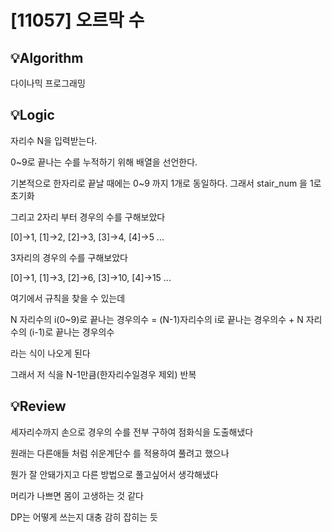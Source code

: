 # [11057] 오르막 수
## 💡Algorithm
다이나믹 프로그래밍

## 💡Logic
자리수 N을 입력받는다.

0~9로 끝나는 수를 누적하기 위해 배열을 선언한다.

기본적으로 한자리로 끝날 때에는 0~9 까지 1개로 동일하다. 그래서 stair_num 을 1로 초기화

그리고 2자리 부터 경우의 수를 구해보았다

[0]->1, [1]->2, [2]->3, [3]->4, [4]->5 ...

3자리의 경우의 수를 구해보았다

[0]->1, [1]->3, [2]->6, [3]->10, [4]->15 ...

여기에서 규칙을 찾을 수 있는데

N 자리수의 i(0~9)로 끝나는 경우의수 = (N-1)자리수의 i로 끝나는 경우의수 + N 자리수의 (i-1)로 끝나는 경우의수

라는 식이 나오게 된다

그래서 저 식을 N-1만큼(한자리수일경우 제외) 반복

## 💡Review
세자리수까지 손으로 경우의 수를 전부 구하여 점화식을 도출해냈다

원래는 다른애들 처럼 쉬운계단수 를 적용하여 풀려고 했으나

뭔가 잘 안돼가지고 다른 방법으로 풀고싶어서 생각해냈다

머리가 나쁘면 몸이 고생하는 것 같다

DP는 어떻게 쓰는지 대충 감히 잡히는 듯
